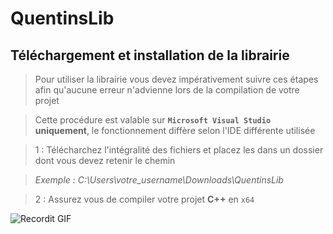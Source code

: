 # QuentinsLib

## Téléchargement et installation de la librairie

> Pour utiliser la librairie vous devez impérativement suivre ces étapes afin qu'aucune erreur n'advienne lors de la compilation de votre projet

> Cette procédure est valable sur **`Microsoft Visual Studio` uniquement**, le fonctionnement diffère selon l'IDE différente utilisée

> 1 : Télécharchez l'intégralité des fichiers et placez les dans un dossier dont vous devez retenir le chemin

> *Exemple : C:\Users\votre_username\Downloads\QuentinsLib*

> 2 : Assurez vous de compiler votre projet **C++** en `x64`

![Recordit GIF](http://recordit.co/I7HwKmvFdk.gif)